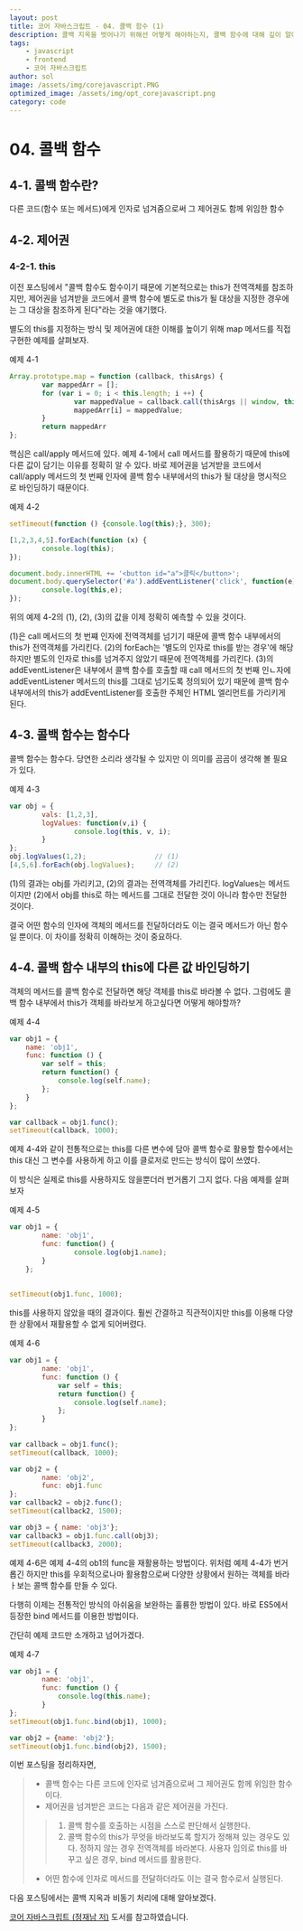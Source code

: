 ```yaml
---
layout: post
title: 코어 자바스크립트 - 04. 콜백 함수 (1)
description: 콜백 지옥을 벗어나기 위해선 어떻게 해야하는지, 콜백 함수에 대해 깊이 알아본다.
tags: 
    - javascript
    - frontend
    - 코어 자바스크립트
author: sol
image: /assets/img/corejavascript.PNG
optimized_image: /assets/img/opt_corejavascript.png
category: code
---
```



# 04. 콜백 함수

## 4-1. 콜백 함수란?

다른 코드(함수 또는 메서드)에게 인자로 넘겨줌으로써 그 제어권도 함께 위임한 함수

## 4-2. 제어권

### 4-2-1. this

이전 포스팅에서 "콜백 함수도 함수이기 때문에 기본적으로는 this가 전역객체를 참조하지만, 제어권을 넘겨받을 코드에서 콜백 함수에 별도로 this가 될 대상을 지정한 경우에는 그 대상을 참조하게 된다"라는 것을 얘기했다.

별도의 this를 지정하는 방식 및 제어권에 대한 이해를 높이기 위해 map 메서드를 직접 구현한 예제를 살펴보자.

예제 4-1
```javascript
Array.prototype.map = function (callback, thisArgs) {
        var mappedArr = [];
        for (var i = 0; i < this.length; i ++) {
                var mappedValue = callback.call(thisArgs || window, this[i], i, this);
                mappedArr[i] = mappedValue;
        }
        return mappedArr
};
```

핵심은 call/apply 메서드에 있다. 예제 4-1에서 call 메서드를 활용하기 때문에 this에 다른 값이 담기는 이유를 정확히 알 수 있다. 바로 제어권을 넘겨받을 코드에서 call/apply 메서드의 첫 번째 인자에 콜백 함수 내부에서의 this가 될 대상을 명시적으로 바인딩하기 때문이다.

예제 4-2
```javascript
setTimeout(function () {console.log(this);}, 300);                          // (1) 

[1,2,3,4,5].forEach(function (x) {
        console.log(this);                                                  // (2)
});

document.body.innerHTML += '<button id="a">클릭</button>';
document.body.querySelector('#a').addEventListener('click', function(e){    
        console.log(this,e);                                                // (3)
});
```

위의 예제 4-2의 (1), (2), (3)의 값을 이제 정확히 예측할 수 있을 것이다.

(1)은 call 메서드의 첫 번쨰 인자에 전역객체를 넘기기 때문에 콜백 함수 내부에서의 this가 전역객체를 가리킨다.
(2)의 forEach는 '별도의 인자로 this를 받는 경우'에 해당하지만 별도의 인자로 this를 넘겨주지 않았기 때문에 전역객체를 가리킨다.
(3)의 addEventListener은 내부에서 콜백 함수를 호출할 때 call 메서드의 첫 번째 인ㄴ자에 addEventListener 메서드의 this를 그대로 넘기도록 정의되어 있기 때문에 콜백 함수 내부에서의 this가 addEventListener를 호출한 주체인 HTML 엘리먼트를 가리키게 된다.

## 4-3. 콜백 함수는 함수다

콜백 함수는 함수다. 당연한 소리라 생각될 수 있지만 이 의미를 곰곰이 생각해 볼 필요가 있다.

예제 4-3
```javascript
var obj = {
        vals: [1,2,3],
        logValues: function(v,i) {
                console.log(this, v, i);
        }
};
obj.logValues(1,2);                 // (1)
[4,5,6].forEach(obj.logValues);     // (2)
```

(1)의 결과는 obj를 가리키고, (2)의 결과는 전역객체를 가리킨다. logValues는 메서드이지만 (2)에서 obj를 this로 하는 메서드를 그대로 전달한 것이 아니라 함수만 전달한 것이다.

결국 어떤 함수의 인자에 객체의 메서드를 전달하더라도 이는 결국 메서드가 아닌 함수일 뿐이다. 이 차이를 정확히 이해하는 것이 중요하다.

## 4-4.  콜백 함수 내부의 this에 다른 값 바인딩하기

객체의 메서드를 콜백 함수로 전달하면 해당 객체를 this로 바라볼 수 없다. 그럼에도 콜백 함수 내부에서 this가 객체를 바라보게 하고싶다면 어떻게 해야할까?

예제 4-4
```javascript
var obj1 = {
    name: 'obj1',
    func: function () {
        var self = this;
        return function() {
            console.log(self.name);
        };
    }
};

var callback = obj1.func();
setTimeout(callback, 1000);
```

예제 4-4와 같이 전통적으로는 this를 다른 변수에 담아 콜백 함수로 활용할 함수에서는 this 대신 그 변수를 사용하게 하고 이를 클로저로 만드는 방식이 많이 쓰였다.

이 방식은 실제로 this를 사용하지도 않을뿐더러 번거롭기 그지 없다. 다음 예제를 살펴보자

예제 4-5
```javascript
var obj1 = {
        name: 'obj1',
        func: function() {
                console.log(obj1.name);
        }
    };
    
    
setTimeout(obj1.func, 1000);
```

this를 사용하지 않았을 때의 결과이다. 훨씬 간결하고 직관적이지만 this를 이용해 다양한 상황에서 재활용할 수 없게 되어버렸다.

예제 4-6
```javascript
var obj1 = {
        name: 'obj1',
        func: function () {
            var self = this;
            return function() {
                console.log(self.name);
            };
        }
};
    
var callback = obj1.func();
setTimeout(callback, 1000);

var obj2 = {
        name: 'obj2',
        func: obj1.func
};
var callback2 = obj2.func();
setTimeout(callback2, 1500);

var obj3 = { name: 'obj3'};
var callback3 = obj1.func.call(obj3);
setTimeout(callback3, 2000);
```

예제 4-6은 예제 4-4의 ob1의 func을 재활용하는 방법이다. 위처럼 예제 4-4가 번거롭긴 하지만 this를 우회적으로나마 활용함으로써 다양한 상황에서 원하는 객체를 바라ㅏ보는 콜백 함수를 만들 수 있다.

다행히 이제는 전통적인 방식의 아쉬움을 보완하는 훌륭한 방법이 있다. 바로 ES5에서 등장한 bind 메서드를 이용한 방법이다.

간단히 예제 코드만 소개하고 넘어가겠다.

예제 4-7
```javascript
var obj1 = {
        name: 'obj1',
        func: function () {
            console.log(this.name);
        }
};
setTimeout(obj1.func.bind(obj1), 1000);

var obj2 = {name: 'obj2'};
setTimeout(obj1.func.bind(obj2), 1500);
```

이번 포스팅을 정리하자면,
> - 콜백 함수는 다른 코드에 인자로 넘겨줌으로써 그 제어권도 함께 위임한 함수이다.
> - 제어권을 넘겨받은 코드는 다음과 같은 제어권을 가진다.
>> 1) 콜백 함수를 호출하는 시점을 스스로 판단해서 실행한다.<br>
>> 2) 콜백 함수의 this가 무엇을 바라보도록 할지가 정해져 있는 경우도 있다. 정하지 않는 경우 전역객체를 바라본다. 사용자 임의로 this를 바꾸고 싶은 경우, bind 메서드를 활용한다.
> - 어떤 함수에 인자로 메서드를 전달하더라도 이는 결국 함수로서 실행된다.

다음 포스팅에서는 콜백 지옥과 비동기 처리에 대해 알아보겠다.


 [코어 자바스크립트 (정재남 저)](http://www.yes24.com/Product/Goods/78586788) 도서를 참고하였습니다.
<br><br>  
